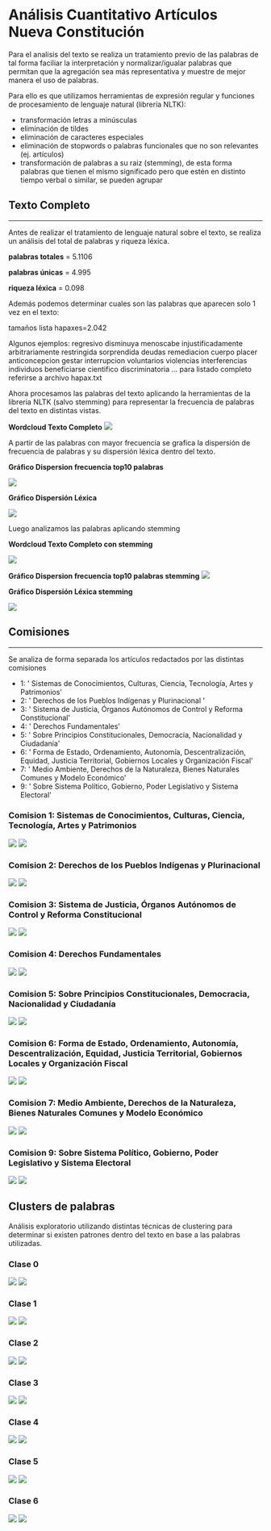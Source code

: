 # Análisis Cuantitativo Artículos Nueva Constitución
Para el analisis del texto se realiza un tratamiento previo de las palabras de tal forma faciliar la interpretación y normalizar/igualar palabras que permitan que la agregación sea más representativa y muestre de mejor manera el uso de palabras. 

Para ello es que utilizamos herramientas de expresión regular y funciones de procesamiento de lenguaje natural (librería NLTK): 
- transformación letras a minúsculas
- eliminación de tildes
- eliminación de caracteres especiales
- eliminación de stopwords o palabras funcionales que no son relevantes (ej. artículos)
- transformación de palabras a su raiz (stemming), de esta forma palabras que tienen el mismo significado pero que estén en distinto tiempo verbal o similar, se pueden agrupar    

## Texto Completo
---
Antes de realizar el tratamiento de lenguaje natural sobre el texto, se realiza un análisis del total de palabras y riqueza léxica. 

**palabras totales** = 5.1106 

**palabras únicas** = 4.995 

**riqueza léxica** = 0.098

Además podemos determinar cuales son las palabras que aparecen solo 1 vez en el texto: 

tamaños lista hapaxes=2.042

Algunos ejemplos: 
regresivo
disminuya
menoscabe
injustificadamente
arbitrariamente
restringida
sorprendida
deudas
remediacion
cuerpo
placer
anticoncepcion
gestar
interrupcion
voluntarios
violencias
interferencias
individuos
beneficiarse
cientifico
discriminatoria ... para listado completo referirse a archivo hapax.txt

Ahora procesamos las palabras del texto aplicando la herramientas de la libreria NLTK (salvo stemming) para representar la frecuencia de palabras del texto en distintas vistas. 

**Wordcloud Texto Completo** 
![](wordcloud%20token.png)

A partir de las palabras con mayor frecuencia se grafica la dispersión de frecuencia de palabras y su dispersión léxica dentro del texto. 

**Gráfico Dispersion frecuencia top10 palabras**

![](dispersion%20frecuencia%20palabras-top10.png)

**Gráfico Dispersión Léxica**

![](graf%20disp%20lexico.png)

Luego analizamos las palabras aplicando stemming

**Wordcloud Texto Completo con stemming** 

![](wordcloud%20token%20limpio%20stem.png)

**Gráfico Dispersion frecuencia top10 palabras stemming**
![](dispersion%20frecuencia%20palabras%20st-top10.png)


**Gráfico Dispersión Léxica stemming**

![](graf%20disp%20lexico%20tokens%20stem%20sin%20sw.png)

## Comisiones
---
Se analiza de forma separada los artículos redactados por las distintas comisiones
- 1: ' Sistemas de Conocimientos, Culturas, Ciencia, Tecnología, Artes y Patrimonios'
- 2: ' Derechos de los Pueblos Indígenas y Plurinacional  '   
- 3: ' Sistema de Justicia, Órganos Autónomos de Control y Reforma Constitucional'
- 4: ' Derechos Fundamentales'
- 5: ' Sobre Principios Constitucionales, Democracia, Nacionalidad y Ciudadanía'
- 6: ' Forma de Estado, Ordenamiento, Autonomía, Descentralización, Equidad, Justicia Territorial, Gobiernos Locales y Organización Fiscal'
- 7: ' Medio Ambiente, Derechos de la Naturaleza, Bienes Naturales Comunes y Modelo Económico'
- 9: ' Sobre Sistema Político, Gobierno, Poder Legislativo y Sistema Electoral'

### Comision 1: Sistemas de Conocimientos, Culturas, Ciencia, Tecnología, Artes y Patrimonios
![](wc_com1_conoc.png)
![](disp_frec_palab_com1.png)

### Comision 2: Derechos de los Pueblos Indígenas y Plurinacional
![](wc_com2_derechospueblosorigin.png)
![](disp_frec_palab_com2.png)

### Comision 3: Sistema de Justicia, Órganos Autónomos de Control y Reforma Constitucional
![](wc_com3_justi.png)
![](disp_frec_palab_com3.png)
### Comision 4: Derechos Fundamentales
![](wc_com4_derechosfunda.png)
![](disp_frec_palab_com4.png)
### Comision 5: Sobre Principios Constitucionales, Democracia, Nacionalidad y Ciudadanía
![](wc_com5_princip.png)
![](disp_frec_palab_com5.png)
### Comision 6: Forma de Estado, Ordenamiento, Autonomía, Descentralización, Equidad, Justicia Territorial, Gobiernos Locales y Organización Fiscal
![](wc_com6_formaestad.png)
![](disp_frec_palab_com6.png)
### Comision 7: Medio Ambiente, Derechos de la Naturaleza, Bienes Naturales Comunes y Modelo Económico
![](wc_com7_medioamb.png)
![](disp_frec_palab_com7.png)
### Comision 9: Sobre Sistema Político, Gobierno, Poder Legislativo y Sistema Electoral
![](wc_com9_sistema.png)
![](disp_frec_palab_com9.png)

## Clusters de palabras
Análisis exploratorio utilizando distintas técnicas de clustering para determinar si existen patrones dentro del texto en base a las palabras utilizadas. 

### Clase 0
![](wc_kmeans_c0.png)
![](disp_frec_palab_kmeans0.png)
### Clase 1
![](wc_kmeans_c1.png)
![](disp_frec_palab_kmeans1.png)
### Clase 2
![](wc_kmeans_c2.png)
![](disp_frec_palab_kmeans2.png)
### Clase 3
![](wc_kmeans_c3.png)
![](disp_frec_palab_kmeans3.png)
### Clase 4
![](wc_kmeans_c4.png)
![](disp_frec_palab_kmeans4.png)
### Clase 5
![](wc_kmeans_c5.png)
![](disp_frec_palab_kmeans5.png)
### Clase 6
![](wc_kmeans_c6.png)
![](disp_frec_palab_kmeans6.png)